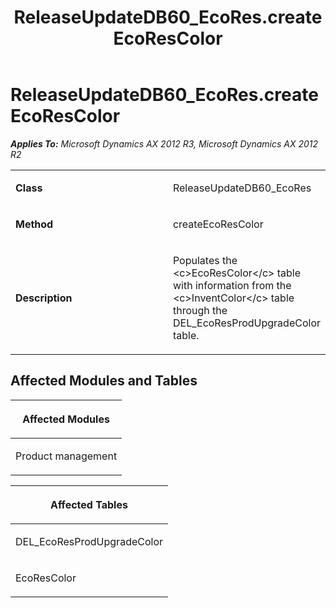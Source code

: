 ﻿---
title: ReleaseUpdateDB60_EcoRes.createEcoResColor
TOCTitle: ReleaseUpdateDB60_EcoRes.createEcoResColor
ms:assetid: d6cf00fb-ca89-10ae-47bf-585ba4840548
ms:mtpsurl: https://msdn.microsoft.com/en-us/library/JJ687060(v=AX.60)
ms:contentKeyID: 49711508
ms.date: 05/18/2015
mtps_version: v=AX.60
---

# ReleaseUpdateDB60\_EcoRes.createEcoResColor 


_**Applies To:** Microsoft Dynamics AX 2012 R3, Microsoft Dynamics AX 2012 R2_

<table>
<colgroup>
<col style="width: 50%" />
<col style="width: 50%" />
</colgroup>
<tbody>
<tr class="odd">
<td><p><strong>Class</strong></p></td>
<td><p>ReleaseUpdateDB60_EcoRes</p></td>
</tr>
<tr class="even">
<td><p><strong>Method</strong></p></td>
<td><p>createEcoResColor</p></td>
</tr>
<tr class="odd">
<td><p><strong>Description</strong></p></td>
<td><p>Populates the &lt;c&gt;EcoResColor&lt;/c&gt; table with information from the &lt;c&gt;InventColor&lt;/c&gt; table through the DEL_EcoResProdUpgradeColor table.</p></td>
</tr>
</tbody>
</table>


## Affected Modules and Tables

<table>
<colgroup>
<col style="width: 100%" />
</colgroup>
<thead>
<tr class="header">
<th><p>Affected Modules</p></th>
</tr>
</thead>
<tbody>
<tr class="odd">
<td><p>Product management</p></td>
</tr>
</tbody>
</table>


<table>
<colgroup>
<col style="width: 100%" />
</colgroup>
<thead>
<tr class="header">
<th><p>Affected Tables</p></th>
</tr>
</thead>
<tbody>
<tr class="odd">
<td><p>DEL_EcoResProdUpgradeColor</p></td>
</tr>
<tr class="even">
<td><p>EcoResColor</p></td>
</tr>
</tbody>
</table>

  


